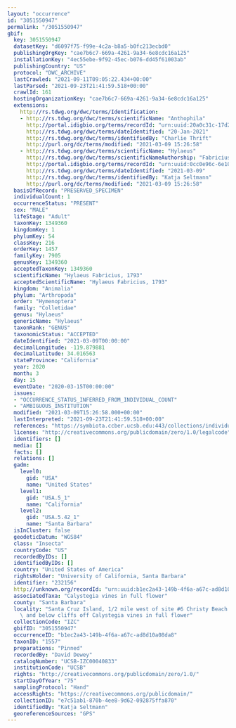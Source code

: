 ```yaml
---
layout: "occurrence"
id: "3051550947"
permalink: "/3051550947"
gbif:
  key: 3051550947
  datasetKey: "d6097f75-f99e-4c2a-b8a5-b0fc213ecbd0"
  publishingOrgKey: "cae7b6c7-669a-4261-9a34-6e8cdc16a125"
  installationKey: "4ec55ebe-9f92-45ec-b076-dd45f61003ab"
  publishingCountry: "US"
  protocol: "DWC_ARCHIVE"
  lastCrawled: "2021-09-11T09:05:22.434+00:00"
  lastParsed: "2021-09-23T21:41:59.518+00:00"
  crawlId: 161
  hostingOrganizationKey: "cae7b6c7-669a-4261-9a34-6e8cdc16a125"
  extensions:
    http://rs.tdwg.org/dwc/terms/Identification:
    - http://rs.tdwg.org/dwc/terms/scientificName: "Anthophila"
      http://portal.idigbio.org/terms/recordId: "urn:uuid:20a0c31c-17d2-488a-98e6-345a2da3ecb0"
      http://rs.tdwg.org/dwc/terms/dateIdentified: "20-Jan-2021"
      http://rs.tdwg.org/dwc/terms/identifiedBy: "Charlie Thrift"
      http://purl.org/dc/terms/modified: "2021-03-09 15:26:58"
    - http://rs.tdwg.org/dwc/terms/scientificName: "Hylaeus"
      http://rs.tdwg.org/dwc/terms/scientificNameAuthorship: "Fabricius, 1793"
      http://portal.idigbio.org/terms/recordId: "urn:uuid:0cc0e96c-6e10-47f0-8ed5-e98d12be5e61"
      http://rs.tdwg.org/dwc/terms/dateIdentified: "2021-03-09"
      http://rs.tdwg.org/dwc/terms/identifiedBy: "Katja Seltmann"
      http://purl.org/dc/terms/modified: "2021-03-09 15:26:58"
  basisOfRecord: "PRESERVED_SPECIMEN"
  individualCount: 1
  occurrenceStatus: "PRESENT"
  sex: "MALE"
  lifeStage: "Adult"
  taxonKey: 1349360
  kingdomKey: 1
  phylumKey: 54
  classKey: 216
  orderKey: 1457
  familyKey: 7905
  genusKey: 1349360
  acceptedTaxonKey: 1349360
  scientificName: "Hylaeus Fabricius, 1793"
  acceptedScientificName: "Hylaeus Fabricius, 1793"
  kingdom: "Animalia"
  phylum: "Arthropoda"
  order: "Hymenoptera"
  family: "Colletidae"
  genus: "Hylaeus"
  genericName: "Hylaeus"
  taxonRank: "GENUS"
  taxonomicStatus: "ACCEPTED"
  dateIdentified: "2021-03-09T00:00:00"
  decimalLongitude: -119.879881
  decimalLatitude: 34.016563
  stateProvince: "California"
  year: 2020
  month: 3
  day: 15
  eventDate: "2020-03-15T00:00:00"
  issues:
  - "OCCURRENCE_STATUS_INFERRED_FROM_INDIVIDUAL_COUNT"
  - "AMBIGUOUS_INSTITUTION"
  modified: "2021-03-09T15:26:58.000+00:00"
  lastInterpreted: "2021-09-23T21:41:59.518+00:00"
  references: "https://symbiota.ccber.ucsb.edu:443/collections/individual/index.php?occid=232156"
  license: "http://creativecommons.org/publicdomain/zero/1.0/legalcode"
  identifiers: []
  media: []
  facts: []
  relations: []
  gadm:
    level0:
      gid: "USA"
      name: "United States"
    level1:
      gid: "USA.5_1"
      name: "California"
    level2:
      gid: "USA.5.42_1"
      name: "Santa Barbara"
  isInCluster: false
  geodeticDatum: "WGS84"
  class: "Insecta"
  countryCode: "US"
  recordedByIDs: []
  identifiedByIDs: []
  country: "United States of America"
  rightsHolder: "University of California, Santa Barbara"
  identifier: "232156"
  http://unknown.org/recordId: "urn:uuid:b1ec2a43-149b-4f6a-a67c-ad8d10a08da8"
  associatedTaxa: "Calystegia vines in full flower"
  county: "Santa Barbara"
  locality: "Santa Cruz Island, 1/2 mile west of site #6 Christy Beach. Behind dunes\
    \ and below cliffs off Calystegia vines in full flower"
  collectionCode: "IZC"
  gbifID: "3051550947"
  occurrenceID: "b1ec2a43-149b-4f6a-a67c-ad8d10a08da8"
  taxonID: "1557"
  preparations: "Pinned"
  recordedBy: "David Dewey"
  catalogNumber: "UCSB-IZC00040833"
  institutionCode: "UCSB"
  rights: "http://creativecommons.org/publicdomain/zero/1.0/"
  startDayOfYear: "75"
  samplingProtocol: "Hand"
  accessRights: "https://creativecommons.org/publicdomain/"
  collectionID: "e7c51ab1-870b-4ee8-9d62-092875ffa870"
  identifiedBy: "Katja Seltmann"
  georeferenceSources: "GPS"
---
```

